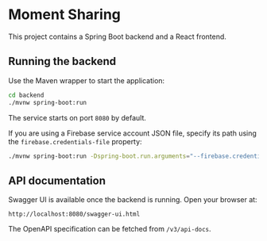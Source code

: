 # Moment Sharing

This project contains a Spring Boot backend and a React frontend.

## Running the backend

Use the Maven wrapper to start the application:

```bash
cd backend
./mvnw spring-boot:run
```

The service starts on port `8080` by default.

If you are using a Firebase service account JSON file, specify its path using the
`firebase.credentials-file` property:

```bash
./mvnw spring-boot:run -Dspring-boot.run.arguments="--firebase.credentials-file=/path/to/key.json"
```

## API documentation

Swagger UI is available once the backend is running. Open your browser at:

```
http://localhost:8080/swagger-ui.html
```

The OpenAPI specification can be fetched from `/v3/api-docs`.

